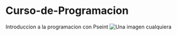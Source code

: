 # Curso-de-Programacion
Introduccion a la programacion con Pseint
![Una imagen cualquiera](https://generacionbreak.files.wordpress.com/2014/07/cropped-timthumsssb.png)
